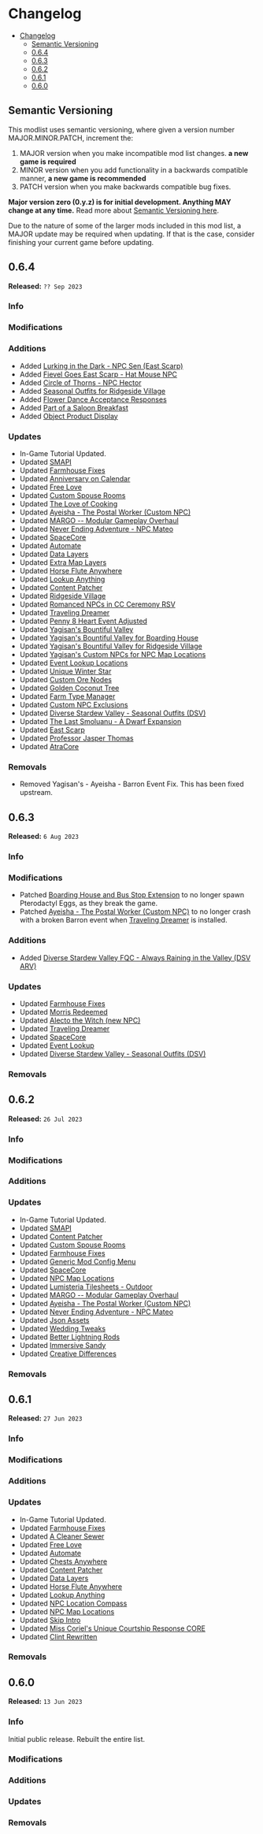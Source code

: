 # Changelog

- [Changelog](#changelog)
  - [Semantic Versioning](#semantic-versioning)
  - [0.6.4](#064)
  - [0.6.3](#063)
  - [0.6.2](#062)
  - [0.6.1](#061)
  - [0.6.0](#060)

## Semantic Versioning

This modlist uses semantic versioning, where given a version number MAJOR.MINOR.PATCH, increment the:

1. MAJOR version when you make incompatible mod list changes. **a new game is required**
2. MINOR version when you add functionality in a backwards compatible manner, **a new game is recommended**
3. PATCH version when you make backwards compatible bug fixes.

**Major version zero (0.y.z) is for initial development. Anything MAY change at any time.** Read more about [Semantic Versioning here](https://semver.org/).

Due to the nature of some of the larger mods included in this mod list, a MAJOR update may be required when updating. If that is the case, consider finishing your current game before updating.

## 0.6.4

**Released:** `?? Sep 2023`

### Info <!-- omit in toc -->

### Modifications <!-- omit in toc -->

### Additions <!-- omit in toc -->

- Added [Lurking in the Dark - NPC Sen (East Scarp)](https://www.nexusmods.com/stardewvalley/mods/10770)
- Added [Fievel Goes East Scarp - Hat Mouse NPC](https://www.nexusmods.com/stardewvalley/mods/17315/)
- Added [Circle of Thorns - NPC Hector](https://www.nexusmods.com/stardewvalley/mods/16032)
- Added [Seasonal Outfits for Ridgeside Village](https://www.nexusmods.com/stardewvalley/mods/18202)
- Added [Flower Dance Acceptance Responses](https://www.nexusmods.com/stardewvalley/mods/16446)
- Added [Part of a Saloon Breakfast](https://www.nexusmods.com/stardewvalley/mods/17775)
- Added [Object Product Display](https://www.nexusmods.com/stardewvalley/mods/18365)

### Updates <!-- omit in toc -->

- In-Game Tutorial Updated.
- Updated [SMAPI](https://smapi.io/)
- Updated [Farmhouse Fixes](https://www.nexusmods.com/stardewvalley/mods/16507)
- Updated [Anniversary on Calendar](https://www.nexusmods.com/stardewvalley/mods/8351)
- Updated [Free Love](https://www.nexusmods.com/stardewvalley/mods/10021)
- Updated [Custom Spouse Rooms](https://www.nexusmods.com/stardewvalley/mods/10029)
- Updated [The Love of Cooking](https://www.nexusmods.com/stardewvalley/mods/6830)
- Updated [Ayeisha - The Postal Worker (Custom NPC)](https://www.nexusmods.com/stardewvalley/mods/6427)
- Updated [MARGO -- Modular Gameplay Overhaul](https://www.nexusmods.com/stardewvalley/mods/14470)
- Updated [Never Ending Adventure - NPC Mateo](https://www.nexusmods.com/stardewvalley/mods/12369)
- Updated [SpaceCore](https://www.nexusmods.com/stardewvalley/mods/1348)
- Updated [Automate](https://www.nexusmods.com/stardewvalley/mods/1063)
- Updated [Data Layers](https://www.nexusmods.com/stardewvalley/mods/1691)
- Updated [Extra Map Layers](https://www.nexusmods.com/stardewvalley/mods/9633)
- Updated [Horse Flute Anywhere](https://www.nexusmods.com/stardewvalley/mods/7500)
- Updated [Lookup Anything](https://www.nexusmods.com/stardewvalley/mods/541)
- Updated [Content Patcher](https://www.nexusmods.com/stardewvalley/mods/1915)
- Updated [Ridgeside Village](https://www.nexusmods.com/stardewvalley/mods/7286)
- Updated [Romanced NPCs in CC Ceremony RSV](https://www.nexusmods.com/stardewvalley/mods/10261)
- Updated [Traveling Dreamer](https://www.nexusmods.com/stardewvalley/mods/15881)
- Updated [Penny 8 Heart Event Adjusted](https://www.nexusmods.com/stardewvalley/mods/9865)
- Updated [Yagisan's Bountiful Valley](https://www.nexusmods.com/stardewvalley/mods/9259)
- Updated [Yagisan's Bountiful Valley for Boarding House](https://www.nexusmods.com/stardewvalley/mods/9263)
- Updated [Yagisan's Bountiful Valley for Ridgeside Village](https://www.nexusmods.com/stardewvalley/mods/9272)
- Updated [Yagisan's Custom NPCs for NPC Map Locations](https://www.nexusmods.com/stardewvalley/mods/8174)
- Updated [Event Lookup Locations](https://www.nexusmods.com/stardewvalley/mods/13569)
- Updated [Unique Winter Star](https://www.nexusmods.com/stardewvalley/mods/14709)
- Updated [Custom Ore Nodes](https://www.nexusmods.com/stardewvalley/mods/5966)
- Updated [Golden Coconut Tree](https://www.nexusmods.com/stardewvalley/mods/8280)
- Updated [Farm Type Manager](https://www.nexusmods.com/stardewvalley/mods/3231)
- Updated [Custom NPC Exclusions](https://www.nexusmods.com/stardewvalley/mods/7089)
- Updated [Diverse Stardew Valley - Seasonal Outfits (DSV)](https://www.nexusmods.com/stardewvalley/mods/17059)
- Updated [The Last Smoluanu - A Dwarf Expansion](https://www.nexusmods.com/stardewvalley/mods/9642)
- Updated [East Scarp](https://www.nexusmods.com/stardewvalley/mods/5787)
- Updated [Professor Jasper Thomas](https://www.nexusmods.com/stardewvalley/mods/5599)
- Updated [AtraCore](https://www.nexusmods.com/stardewvalley/mods/12932)

### Removals <!-- omit in toc -->

- Removed Yagisan's - Ayeisha - Barron Event Fix. This has been fixed upstream.

## 0.6.3

**Released:** `6 Aug 2023`

### Info <!-- omit in toc -->

### Modifications <!-- omit in toc -->

- Patched [Boarding House and Bus Stop Extension](https://www.nexusmods.com/stardewvalley/mods/4120) to no longer spawn Pterodactyl Eggs, as they break the game.
- Patched [Ayeisha - The Postal Worker (Custom NPC)](https://www.nexusmods.com/stardewvalley/mods/6427) to no longer crash with a broken Barron event when [Traveling Dreamer](https://www.nexusmods.com/stardewvalley/mods/15881) is installed.

### Additions <!-- omit in toc -->

- Added [Diverse Stardew Valley FQC - Always Raining in the Valley (DSV ARV)](https://www.nexusmods.com/stardewvalley/mods/17064)

### Updates <!-- omit in toc -->

- Updated [Farmhouse Fixes](https://www.nexusmods.com/stardewvalley/mods/16507)
- Updated [Morris Redeemed](https://www.nexusmods.com/stardewvalley/mods/12667)
- Updated [Alecto the Witch (new NPC)](https://www.nexusmods.com/stardewvalley/mods/10671)
- Updated [Traveling Dreamer](https://www.nexusmods.com/stardewvalley/mods/15881)
- Updated [SpaceCore](https://www.nexusmods.com/stardewvalley/mods/1348)
- Updated [Event Lookup](https://www.nexusmods.com/stardewvalley/mods/8505)
- Updated [Diverse Stardew Valley - Seasonal Outfits (DSV)](https://www.nexusmods.com/stardewvalley/mods/17059)

### Removals <!-- omit in toc -->

## 0.6.2

**Released:** `26 Jul 2023`

### Info <!-- omit in toc -->

### Modifications <!-- omit in toc -->

### Additions <!-- omit in toc -->

### Updates <!-- omit in toc -->

- In-Game Tutorial Updated.
- Updated [SMAPI](https://smapi.io/)
- Updated [Content Patcher](https://www.nexusmods.com/stardewvalley/mods/1915)
- Updated [Custom Spouse Rooms](https://www.nexusmods.com/stardewvalley/mods/10029)
- Updated [Farmhouse Fixes](https://www.nexusmods.com/stardewvalley/mods/16507)
- Updated [Generic Mod Config Menu](https://www.nexusmods.com/stardewvalley/mods/5098)
- Updated [SpaceCore](https://www.nexusmods.com/stardewvalley/mods/1348)
- Updated [NPC Map Locations](https://www.nexusmods.com/stardewvalley/mods/239)
- Updated [Lumisteria Tilesheets - Outdoor](https://www.nexusmods.com/stardewvalley/mods/10448)
- Updated [MARGO -- Modular Gameplay Overhaul](https://www.nexusmods.com/stardewvalley/mods/14470)
- Updated [Ayeisha - The Postal Worker (Custom NPC)](https://www.nexusmods.com/stardewvalley/mods/6427)
- Updated [Never Ending Adventure - NPC Mateo](https://www.nexusmods.com/stardewvalley/mods/12369)
- Updated [Json Assets](https://www.nexusmods.com/stardewvalley/mods/1720)
- Updated [Wedding Tweaks](https://www.nexusmods.com/stardewvalley/mods/10117)
- Updated [Better Lightning Rods](https://www.nexusmods.com/stardewvalley/mods/10631)
- Updated [Immersive Sandy](https://www.nexusmods.com/stardewvalley/mods/13609)
- Updated [Creative Differences](https://www.nexusmods.com/stardewvalley/mods/13437)

### Removals <!-- omit in toc -->

## 0.6.1

**Released:** `27 Jun 2023`

### Info <!-- omit in toc -->

### Modifications <!-- omit in toc -->

### Additions <!-- omit in toc -->

### Updates <!-- omit in toc -->

- In-Game Tutorial Updated.
- Updated [Farmhouse Fixes](https://www.nexusmods.com/stardewvalley/mods/16507)
- Updated [A Cleaner Sewer](https://www.nexusmods.com/stardewvalley/mods/5751)
- Updated [Free Love](https://www.nexusmods.com/stardewvalley/mods/10021)
- Updated [Automate](https://www.nexusmods.com/stardewvalley/mods/1063)
- Updated [Chests Anywhere](https://www.nexusmods.com/stardewvalley/mods/518)
- Updated [Content Patcher](https://www.nexusmods.com/stardewvalley/mods/1915)
- Updated [Data Layers](https://www.nexusmods.com/stardewvalley/mods/1691)
- Updated [Horse Flute Anywhere](https://www.nexusmods.com/stardewvalley/mods/7500)
- Updated [Lookup Anything](https://www.nexusmods.com/stardewvalley/mods/541)
- Updated [NPC Location Compass](https://www.nexusmods.com/stardewvalley/mods/3045)
- Updated [NPC Map Locations](https://www.nexusmods.com/stardewvalley/mods/239)
- Updated [Skip Intro](https://www.nexusmods.com/stardewvalley/mods/533)
- Updated [Miss Coriel's Unique Courtship Response CORE](https://www.nexusmods.com/stardewvalley/mods/8284)
- Updated [Clint Rewritten](https://www.nexusmods.com/stardewvalley/mods/15830)

### Removals <!-- omit in toc -->


## 0.6.0

**Released:** `13 Jun 2023`

### Info <!-- omit in toc -->

Initial public release. Rebuilt the entire list.

### Modifications <!-- omit in toc -->

### Additions <!-- omit in toc -->

### Updates <!-- omit in toc -->

### Removals <!-- omit in toc -->
